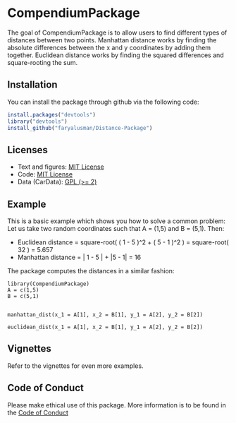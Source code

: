 # CompendiumPackage

<!-- badges: start -->
<!-- badges: end -->

The goal of CompendiumPackage is to allow users to find different types of distances between two points. Manhattan distance works by finding the absolute differences between the x and y coordinates by adding them together. Euclidean distance works by finding the squared differences and square-rooting the sum.

## Installation

You can install the package through github via the following code:

``` r
install.packages("devtools")
library("devtools")
install_github("faryalusman/Distance-Package")
```

## Licenses

  * Text and figures: [MIT License](LICENSE.md)
  * Code: [MIT License](LICENSE.md)
  * Data (CarData): [GPL (>= 2)](GPL-LICENSE.rmd)


## Example

This is a basic example which shows you how to solve a common problem: Let us take two random coordinates such that A = (1,5) and B = (5,1). Then:

  * Euclidean distance = square-root( ( 1 - 5 )^2 + ( 5 - 1 )^2 ) = square-root( 32 ) = 5.657
  * Manhattan distance = | 1 - 5 | + |5 - 1| = 16

The package computes the distances in a similar fashion:

```{r}
library(CompendiumPackage)
A = c(1,5)
B = c(5,1)


manhattan_dist(x_1 = A[1], x_2 = B[1], y_1 = A[2], y_2 = B[2])

euclidean_dist(x_1 = A[1], x_2 = B[1], y_1 = A[2], y_2 = B[2])
```
## Vignettes
Refer to the vignettes for even more examples.

## Code of Conduct
Please make ethical use of this package. More information is to be found in the [Code of Conduct](CODE_OF_CONDUCT.md)

